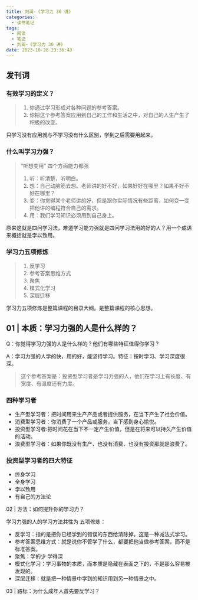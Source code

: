 ```yaml
---
title: 刘澜-《学习力 30 讲》
categories:
  - 读书笔记
tags:
  - 阅读
  - 笔记
  - 刘澜-《学习力 30 讲》
date: 2023-10-28 23:36:43
---
```


## 发刊词

### 有效学习的定义？

> 1. 你通过学习形成对各种问题的参考答案。
> 2. 你把这个参考答案应用到自己的工作和生活之中，对自己的人生产生了积极的改变。

只学习没有应用就与不学习没有什么区别，学到之后需要用起来。

### 什么叫学习力强？

> “听想变用” 四个方面能力都强
>
> 1. 听：听清楚，听明白。
> 2. 想：自己动脑筋去想。老师讲的好不好，如果好好在哪里？如果不好不好在哪里？
> 3. 变：你觉得某个老师讲的好，但是跟你实际情况有些距离，如何变一变把他讲的编程符合自己的需求。
> 4. 用：我们学习知识必须用到自己身上。

原来这就是四问学习法，难道学习能力强就是四问学习法用的好的人？用一个成语来概括就是学以致用。

### 学习力五项修炼

> 1. 反学习
> 2. 参考答案思维方式
> 3. 聚焦
> 4. 模式化学习
> 5. 深层迁移

学习力五项修炼是整篇课程的目录大纲。是整篇课程的核心思想。

## 01 | 本质：学习力强的人是什么样的？

Q：你觉得学习力强的人是什么样的？他们有哪些特征值得你学习？

A：学习力强的人学的快，用的好，能坚持学习。特征：按时学习、学习深度很深。

> 这个参考答案是：投资型学习者是学习力强的人，他们在学习上有长度、有宽度、有温度还有力度。

### 四种学习者

- 生产型学习者：把时间用来生产产品或者提供服务，在当下产生了社会价值。
- 消费型学习者：你消费了一个产品或服务，当下感到身心愉悦。
- 投资型学习者:把时间花在当下不一定产生价值，但是在将来可以持久产生价值的活动。
- 浪费型学习者：如果你既没有生产、也没有消费、也没有投资那就是浪费了。

### 投资型学习者的四大特征

- 终身学习
- 全身学习
- 学以致用
- 有自己的方法论

02 | 方法：如何提升你的学习力？

学习力强的人的学习方法共性为 五项修炼：

- 反学习：指的是把你已经学到的错误的东西给清除掉。这是一种减法式学习。
- 参考答案思维方式：就是说你不管学了什么，都要把他当做参考答案，而不是标准答案。
- 聚焦：学的少 学得深
- 模式化学习：学习事物的本质，而本质是隐藏在表面之下的，不是那么容易被发现的。
- 深层迁移：就是把一种情景中学到的知识用到另一种情景之中。


03 | 路标：为什么成年人首先要反学习？

